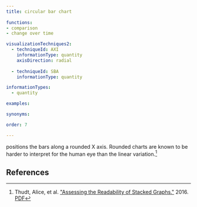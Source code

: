 ```yaml
---
title: circular bar chart
  
functions:
- comparison
- change over time

visualizationTechniques2:
  - techniqueId: AXI
    informationType: quantity
    axisDirection: radial
  
  - techniqueId: SBA
    informationType: quantity

informationTypes:
  - quantity

examples:

synonyms:

order: 7

---
```


positions the bars along a rounded X axis. Rounded charts are known to be harder to interpret for the human eye than the linear variation.[^thudt]

<!--more-->

## References
[^thudt]: Thudt, Alice, et al. ["Assessing the Readability of Stacked Graphs."](https://dx.doi.org/10.20380/GI2016.21) 2016. [PDF](https://hal.inria.fr/hal-01587962/document)


